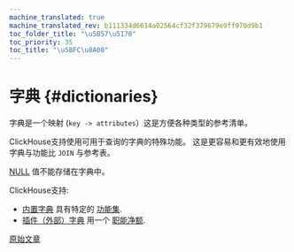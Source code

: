 ```yaml
---
machine_translated: true
machine_translated_rev: b111334d6614a02564cf32f379679e9ff970d9b1
toc_folder_title: "\u5B57\u5178"
toc_priority: 35
toc_title: "\u5BFC\u8A00"
---
```


# 字典 {#dictionaries}

字典是一个映射 (`key -> attributes`）这是方便各种类型的参考清单。

ClickHouse支持使用可用于查询的字典的特殊功能。 这是更容易和更有效地使用字典与功能比 `JOIN` 与参考表。

[NULL](../../sql-reference/syntax.md#null-literal) 值不能存储在字典中。

ClickHouse支持:

-   [内置字典](internal-dicts.md#internal_dicts) 具有特定的 [功能集](../../sql-reference/functions/ym-dict-functions.md).
-   [插件（外部）字典](external-dictionaries/external-dicts.md#dicts-external-dicts) 用一个 [职能净额](../../sql-reference/functions/ext-dict-functions.md).

[原始文章](https://clickhouse.tech/docs/en/query_language/dicts/) <!--hide-->
